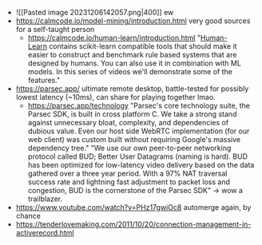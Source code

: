 - ![[Pasted image 20231206142057.png|400]] ew
- https://calmcode.io/model-mining/introduction.html very good sources for a self-taught person
	- https://calmcode.io/human-learn/introduction.html "[Human-Learn](https://koaning.github.io/human-learn/index.html) contains scikit-learn compatible tools that should make it easier to construct and benchmark rule based systems that are designed by humans. You can also use it in combination with ML models. In this series of videos we'll demonstrate some of the features."
- https://parsec.app/ ultimate remote desktop, battle-tested for possibly lowest latency (~10ms), can share for playing together lmao.
	- https://parsec.app/technology "Parsec's core technology suite, the Parsec SDK, is built in cross platform C. We take a strong stand against unnecessary bloat, complexity, and dependencies of dubious value. Even our host side WebRTC implementation (for our web client) was custom built without requiring Google's massive dependency tree." "We use our own peer-to-peer networking protocol called BUD; Better User Datagrams (naming is hard). BUD has been optimized for low-latency video delivery based on the data gathered over a three year period. With a 97% NAT traversal success rate and lightning fast adjustment to packet loss and congestion, BUD is the cornerstone of the Parsec SDK" -> wow a trailblazer.
- https://www.youtube.com/watch?v=PHz17gwiOc8 automerge again, by chance
- https://tenderlovemaking.com/2011/10/20/connection-management-in-activerecord.html